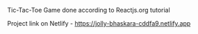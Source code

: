 
Tic-Tac-Toe Game done according to Reactjs.org tutorial

Project link on Netlify - https://jolly-bhaskara-cddfa9.netlify.app
